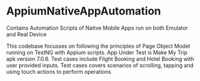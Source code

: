 # AppiumNativeAppAutomation
Contains Automation Scripts of Native Mobile Apps run on both Emulator and Real Device

This codebase focusses on following the principles of Page Object Model running on TestNG with Appium scripts.
App Under Test is Make My Trip apk version 7.0.6. 
Test cases include Flight Booking and Hotel Booking with user provided inputs. Test cases covers scenarios of scrolling, tapping
and using touch actions to perform operations
